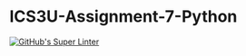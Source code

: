 # ICS3U-Assignment-7-Python

[![GitHub's Super Linter](https://github.com/huihangisaac-ho/ICS3U-Assignment-7-Python/workflows/GitHub's%20Super%20Linter/badge.svg)](https://github.com/huihangisaac-ho/ICS3U-Assignment-7-Python/actions)

